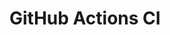 # GitHub Actions CI












































































































































































































































































































































































































































































































































































































































































































































































































































































































































































































































































































































































































































































































































































































































































































































































































































































































































































































































































































































